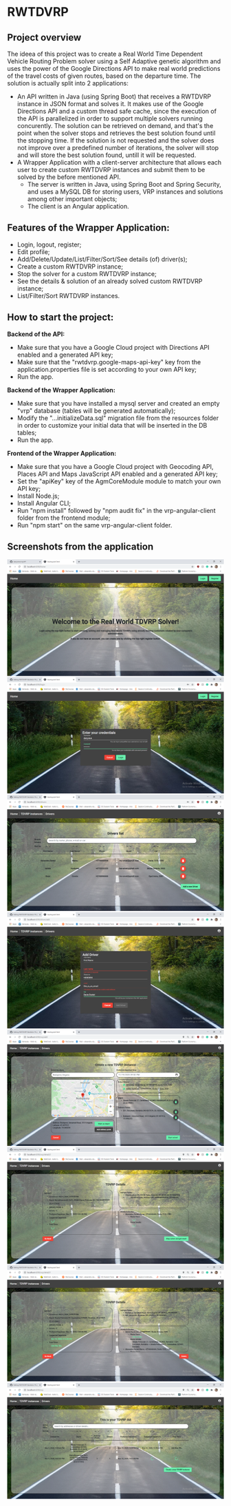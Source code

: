 # RWTDVRP

## Project overview
The ideea of this project was to create a Real World Time Dependent Vehicle Routing Problem solver using a Self Adaptive genetic algorithm and uses the power of the Google Directions API to make real world predictions of the travel costs of given routes, based on the departure time. The solution is actually split into 2 applications:
* An API written in Java (using Spring Boot) that receives a RWTDVRP instance in JSON format and solves it. It makes use of the Google Directions API and a custom thread safe cache, since the execution of the API is parallelized in order to support multiple solvers running concurently. The solution can be retrieved on demand, and that's the point when the solver stops and retrieves the best solution found until the stopping time. If the solution is not requested and the solver does not improve over a predefined number of iterations, the solver will stop and will store the best solution found, untill it will be requested.
* A Wrapper Application with a client-server architecture that allows each user to create custom RWTDVRP instances and submit them to be solved by the before mentioned API.
  - The server is written in Java, using Spring Boot and Spring Security, and uses a MySQL DB for storing users, VRP instances and solutions among other important objects;
  - The client is an Angular application.

## Features of the Wrapper Application:
* Login, logout, register;
* Edit profile;
* Add/Delete/Update/List/Filter/Sort/See details (of) driver(s);
* Create a custom RWTDVRP instance;
* Stop the solver for a custom RWTDVRP instance;
* See the details & solution of an already solved custom RWTDVRP instance;
* List/Filter/Sort RWTDVRP instances.

## How to start the project:
**Backend of the API:**
* Make sure that you have a Google Cloud project with Directions API enabled and a generated API key;
* Make sure that the "rwtdvrp.google-maps-api-key" key from the application.properties file is set according to your own API key;
* Run the app.

**Backend of the Wrapper Application:**
* Make sure that you have installed a mysql server and created an empty "vrp" database (tables will be generated automatically);
* Modify the "...initializeData.sql" migration file from the resources folder in order to customize your initial data that will be inserted in the DB tables;
* Run the app.

**Frontend of the Wrapper Application:**
* Make sure that you have a Google Cloud project with Geocoding API, Places API and Maps JavaScript API enabled and a generated API key;
* Set the "apiKey" key of the AgmCoreModule module to match your own API key;
* Install Node.js;
* Install Angular CLI;
* Run "npm install" followed by "npm audit fix" in the vrp-angular-client folder from the frontend module;
* Run "npm start" on the same vrp-angular-client folder.

## Screenshots from the application

<img src="screenshots/ss1.png"/>
<img src="screenshots/ss2.png"/>
<img src="screenshots/ss3.png"/>
<img src="screenshots/ss4.png"/>
<img src="screenshots/ss5.png"/>
<img src="screenshots/ss6.png"/>
<img src="screenshots/ss7.png"/>
<img src="screenshots/ss8.png"/>
